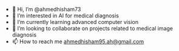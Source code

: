 - 👋 Hi, I’m @ahmedhisham73
- 👀 I’m interested in AI for medical diagnosis
- 🌱 I’m currently learning advanced computer vision
- 💞️ I’m looking to collaborate on projects related to medical image diagnosis
- 📫 How to reach me ahmedhisham95.ah@gmail.com

<!---
ahmedhisham73/ahmedhisham73 is a ✨ special ✨ repository because its `README.md` (this file) appears on your GitHub profile.
You can click the Preview link to take a look at your changes.
--->

